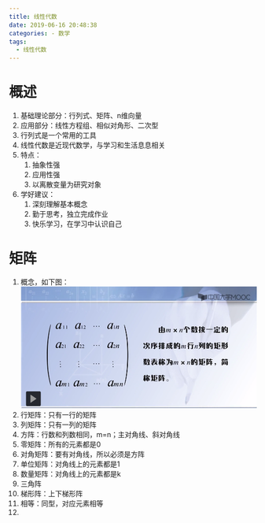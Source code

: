```yaml
---
title: 线性代数
date: 2019-06-16 20:48:38
categories: - 数学
tags:
  - 线性代数
---
```


# 概述
1. 基础理论部分：行列式、矩阵、n维向量
2. 应用部分：线性方程组、相似对角形、二次型
3. 行列式是一个常用的工具
4. 线性代数是近现代数学，与学习和生活息息相关
5. 特点：
   1. 抽象性强
   2. 应用性强
   3. 以离散变量为研究对象
6. 学好建议：
   1. 深刻理解基本概念
   2. 勤于思考，独立完成作业
   3. 快乐学习，在学习中认识自己

# 矩阵
1. 概念，如下图：
     ![逻辑运算符](.\线性代数\矩阵概念.png)
2. 行矩阵：只有一行的矩阵
3. 列矩阵：只有一列的矩阵
4. 方阵：行数和列数相同，m=n；主对角线、斜对角线
5. 零矩阵：所有的元素都是0
6. 对角矩阵：要有对角线，所以必须是方阵
7. 单位矩阵：对角线上的元素都是1
8. 数量矩阵：对角线上的元素都是k
9. 三角阵
10. 梯形阵：上下梯形阵
11. 相等：同型，对应元素相等
12. 